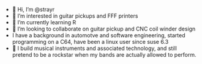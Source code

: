 - 👋 Hi, I’m @strayr
- 👀 I’m interested in guitar pickups and FFF printers
- 🌱 I’m currently learning R
- 💞️ I’m looking to collaborate on guitar pickup and CNC coil winder design
- I have a background in automotve and software engineering, started programming on a C64, have been a linux user since suse 6.3
- 🎸 I build musical instruments and associated technology, and still pretend to be a rockstar when my bands are actually allowed to perform.
<!--- 
- 📫 How to reach me ...
--->
<!---
strayr/strayr is a ✨ special ✨ repository because its `README.md` (this file) appears on your GitHub profile.
You can click the Preview link to take a look at your changes.
--->

